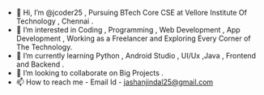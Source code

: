 - 👋 Hi, I’m @jcoder25 , Pursuing BTech Core CSE at Vellore Institute Of Technology , Chennai .
- 👀 I’m interested in Coding , Programming , Web Development , App Development , Working as a Freelancer and Exploring Every Corner of The Technology.
- 🌱 I’m currently learning Python , Android Studio , UI/Ux ,Java , Frontend and Backend .
- 💞️ I’m looking to collaborate on Big Projects .
- 📫 How to reach me - Email Id - jashanjindal25@gmail.com

<!---
jcoder25/jcoder25 is a ✨ special ✨ repository because its `README.md` (this file) appears on your GitHub profile.
You can click the Preview link to take a look at your changes.
--->
